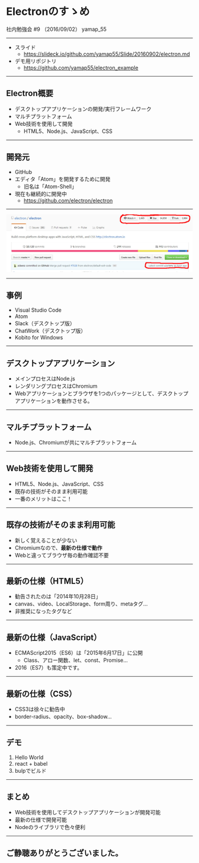 # Electronのすゝめ
社内勉強会 #9 （2016/09/02）
yamap_55

---

- スライド
  - https://slideck.io/github.com/yamap55/Slide/20160902/electron.md
- デモ用リポジトリ
  - https://github.com/yamap55/electron_example

---

## Electron概要
- デスクトップアプリケーションの開発/実行フレームワーク
- マルチプラットフォーム
- Web技術を使用して開発
  - HTML5、Node.js、JavaScript、CSS

---

## 開発元
- GitHub
- エディタ「Atom」を開発するために開発
  - 旧名は「Atom-Shell」
- 現在も継続的に開発中
  - https://github.com/electron/electron

---

![github](./pic1.jpeg)

---

## 事例
- Visual Studio Code
- Atom
- Slack（デスクトップ版）
- ChatWork（デスクトップ版）
- Kobito for Windows

---

## デスクトップアプリケーション
- メインプロセスはNode.js
- レンダリングプロセスはChromium
- Webアプリケーションとブラウザを1つのパッケージとして、デスクトップアプリケーションを動作させる。

---

## マルチプラットフォーム
- Node.js、Chromiumが共にマルチプラットフォーム

---

## Web技術を使用して開発
- HTML5、Node.js、JavaScript、CSS
- 既存の技術がそのまま利用可能
- 一番のメリットはここ！

---

## 既存の技術がそのまま利用可能
- 新しく覚えることが少ない
- Chromiumなので、**最新の仕様で動作**
- Webと違ってブラウザ毎の動作確認不要

---

## 最新の仕様（HTML5）
- 勧告されたのは「2014年10月28日」
- canvas、video、LocalStorage、form周り、metaタグ...
- 非推奨になったタグなど

---

## 最新の仕様（JavaScript）
- ECMAScript2015（ES6）は「2015年6月17日」に公開
  - Class、アロー関数、let、const、Promise...
- 2016（ES7）も策定中です。

---

## 最新の仕様（CSS）
- CSS3は徐々に勧告中
- border-radius、opacity、box-shadow...

---

## デモ
1. Hello World
2. react + babel
3. bulpでビルド

---

## まとめ
- Web技術を使用してデスクトップアプリケーションが開発可能
- 最新の仕様で開発可能
- Nodeのライブラリで色々便利

---

## ご静聴ありがとうございました。
